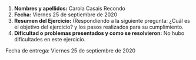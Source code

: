1. **Nombres y apellidos:** Carola Casais Recondo
2. **Fecha:** Viernes 25 de septiembre de 2020
3. **Resumen del Ejercicio:** (Respondiendo a la siguiente pregunta: ¿Cuál es el objetivo del ejercicio? y los pasos realizados para su cumplimiento.
4. **Dificultad o problemas presentados y como se resolvieron:** No hubo dificultades en este ejercicio.

Fecha de entrega: Viernes 25 de septiembre de 2020
